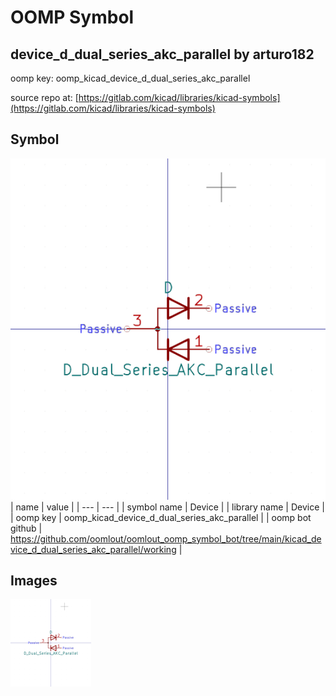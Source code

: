 # OOMP Symbol  
## device_d_dual_series_akc_parallel  by arturo182  
  
oomp key: oomp_kicad_device_d_dual_series_akc_parallel  
  
source repo at: [https://gitlab.com/kicad/libraries/kicad-symbols](https://gitlab.com/kicad/libraries/kicad-symbols)  
## Symbol  
  
[![working.png](working_600.png)](working.png)  
| name | value | 
| --- | --- | 
| symbol name | Device | 
| library name | Device | 
| oomp key | oomp_kicad_device_d_dual_series_akc_parallel | 
| oomp bot github | https://github.com/oomlout/oomlout_oomp_symbol_bot/tree/main/kicad_device_d_dual_series_akc_parallel/working | 
## Images  
  
[![working.png](working_140.png)](working.png)  
